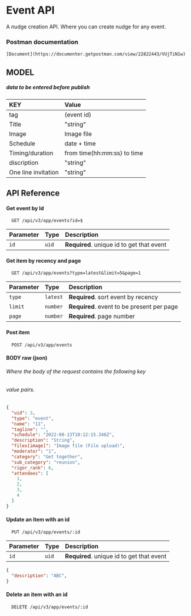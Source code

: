 # Event API

A nudge creation API. Where you can create nudge for any event.
### Postman documentation
``` 🔗 Links
[Document](https://documenter.getpostman.com/view/22822443/VUjTiN1w)
```


## MODEL
##### data to be entered before publish
| KEY                | Value                       |
| :----------------- | :-------------------------- |
|tag                 | (event id)                  |
|Title               | "string"                    |
| Image              | Image file                  |
| Schedule           | date + time                 |
| Timing/duration    | from time(hh:mm:ss) to time |
| discription        |"string"                     |
| One line invitation| "string"                    |



## API Reference

#### Get event by Id

```http
  GET /api/v3/app/events?id=$
```

| Parameter | Type     | Description                |
| :-------- | :------- | :------------------------- |
| `id` | `uid` | **Required**. unique id to get that event |

#### Get item by recency and page

```http
  GET /api/v3/app/events?type=latest&limit=5&page=1
```

| Parameter | Type     | Description                       |
| :-------- | :------- | :-------------------------------- |
| `type`      | `latest` | **Required**. sort event by recency |
| `limit`      | `number` | **Required**. event to be present per page |
| `page`      | `number` | **Required**. page number |

#### Post item  
```http
  POST /api/v3/app/events
```
#### BODY raw (json)
###### Where the body of the request contains the following key
######  value pairs.
```json
{
  "uid": 3,
  "type": "event",
  "name": "11",
  "tagline": "",
  "schedule": "2022-08-13T10:12:15.346Z",
  "description": "String",
  "files[image]": "Image file (File upload)",
  "moderator": "1",
  "category": "Get together",
  "sub_category": "reunion",
  "rigor_rank": 6,
  "attendees": [
    1,
    2,
    3,
    4
  ]
}
```

#### Update an item with an id
```http
  PUT /api/v3/app/events/:id
```

| Parameter | Type     | Description                |
| :-------- | :------- | :------------------------- |
| `id` | `uid` | **Required**. unique id to get that event |

```json
{
  "description": "ABC",
}
```

#### Delete an item with an id

```http
  DELETE /api/v3/app/events/:id
```